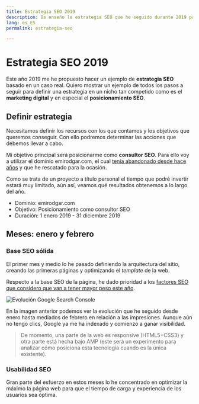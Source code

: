 ```yaml
---
title: Estrategia SEO 2019
description: Os enseño la estrategia SEO que he seguido durante 2019 para posicionarme
lang: es_ES
permalink: estrategia-seo

---
```


# Estrategia SEO 2019

Este año 2019 me he propuesto hacer un ejemplo de **estrategia SEO** basado en un caso real. Quiero mostrar un ejemplo de todos los pasos a seguir para definir una estrategia en un nicho tan competido como es el **marketing digital** y en especial el **posicionamiento SEO**.

## Definir estrategia

Necesitamos definir los recursos con los que contamos y los objetivos que queremos conseguir. Con ello podremos determinar las acciones que debemos llevar a cabo.

Mi objetivo principal será posicionarme como **consultor SEO**. Para ello voy a utilizar  el dominio emirodgar.com, el cual [tenía abandonado desde hace años](https://twitter.com/Emirodgar/status/1095273190971113473) y que he rescatado para la ocasión.

 Como se trata de un proyecto a título personal el tiempo que podré invertir estará muy limitado, aún así, veamos qué resultados obtenemos a lo largo del año.

- Dominio: emirodgar.com
- Objetivo: Posicionamiento como consultor SEO
- Duración: 1 enero 2019 - 31 diciembre 2019

## Meses: enero y febrero

### Base SEO sólida

El primer mes y medio lo he pasado definiendo la arquitectura del sitio, creando las primeras páginas y optimizando el *template* de la web.

Respecto a la base SEO de la página, he dado prioridad a los [factores SEO que considero que van a tener mayor peso este año](factores-seo). 


![Evolución Google Search Console](https://i.imgur.com/MVStSCU.png)

En la imagen anterior podemos ver la evolución que he seguido desde enero hasta mediados de febrero en relación a las impresiones. Aunque aún no tengo clics, Google ya me ha indexado y comienzo a ganar visibilidad.

> De momento, una parte de la web es responsive (HTML5+CSS3) y otra parte está hecha bajo AMP (este será un experimento para analizar cómo posiciona esta tecnología cuando es la única existente).

### Usabilidad SEO

Gran parte del esfuerzo en estos meses lo he concentrado en optimizar la máximo la página web para que el tiempo de carga y experiencia de los usuarios sea óptima.


<!--stackedit_data:
eyJoaXN0b3J5IjpbODMyMDIwMzEyLC01MTgzNDgyMDIsLTE5OD
Q1NDczMzksLTU4MDAzNDg1NSwtMTY2NjU1NzY0MF19
-->
